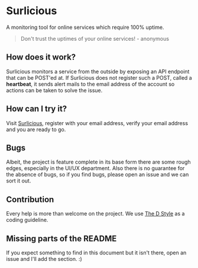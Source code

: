 # Surlicious

A monitoring tool for online services which require 100% uptime.

> Don't trust the uptimes of your online services! - anonymous

## How does it work?

Surlicious monitors a service from the outside by exposing an API endpoint that can be POST'ed at. If Surlicious does not register such a POST, called a **heartbeat**, it sends alert mails to the email address of the account so actions can be taken to solve the issue.

## How can I try it?

Visit [Surlicious](surlicious.exomie.eu), register with your email address, verify your email address and you are ready to go.

## Bugs

Albeit, the project is feature complete in its base form there are some rough edges, especially in the UI/UX department. Also there is no guarantee for the absence of bugs, so if you find bugs, please open an issue and we can sort it out.

## Contribution

Every help is more than welcome on the project. We use [The D Style](https://dlang.org/dstyle.html) as a coding guideline. 

## Missing parts of the README

If you expect something to find in this document but it isn't there, open an issue and I'll add the section. :)
